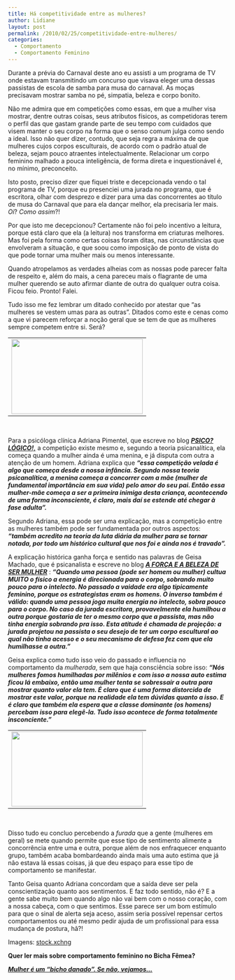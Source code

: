 ```yaml
---
title: Há competitividade entre as mulheres?
author: Lidiane
layout: post
permalink: /2010/02/25/competitividade-entre-mulheres/
categories:
  - Comportamento
  - Comportamento Feminino
---
```

Durante a prévia do Carnaval deste ano eu assisti a um programa de TV onde estavam transmitindo um concurso que visava eleger uma dessas passistas de escola de samba para musa do carnaval. As moças precisavam mostrar samba no pé, simpatia, beleza e corpo bonito.

<!--more-->

Não me admira que em competições como essas, em que a mulher visa mostrar, dentre outras coisas, seus atributos físicos, as competidoras terem o perfil das que gastam grande parte de seu tempo com cuidados que visem manter o seu corpo na forma que o senso comum julga como sendo a ideal. Isso não quer dizer, contudo, que seja regra a máxima de que mulheres cujos corpos esculturais, de acordo com o padrão atual de beleza, sejam pouco atraentes intelectualmente. Relacionar um corpo feminino malhado a pouca inteligência, de forma direta e inquestionável é, no mínimo, preconceito.

Isto posto, preciso dizer que fiquei triste e decepcionada vendo o tal programa de TV, porque eu presenciei uma jurada no programa, que é escritora, olhar com desprezo e dizer para uma das concorrentes ao título de musa do Carnaval que para ela dançar melhor, ela precisaria ler mais. _Oi_? _Como assim_?!

Por que isto me decepcionou? Certamente não foi pelo incentivo a leitura, porque está claro que ela (a leitura) nos transforma em criaturas melhores. Mas foi pela forma como certas coisas foram ditas, nas circunstâncias que envolveram a situação, e que soou como imposição de ponto de vista do que pode tornar uma mulher mais ou menos interessante.

Quando atropelamos as verdades alheias com as nossas pode parecer falta de respeito e, além do mais, a cena pareceu mais o flagrante de uma mulher querendo se auto afirmar diante de outra do qualquer outra coisa. Ficou feio. Pronto! Falei.

Tudo isso me fez lembrar um ditado conhecido por atestar que “as mulheres se vestem umas para as outras”. Ditados como este e cenas como a que vi parecem reforçar a noção geral que se tem de que as mulheres sempre competem entre si. Será?

<table align="center">
  <tr>
    <td>
      <a href="https://www.trololodemulher.com.br/2010/02/competicao-2.jpg"><img class="aligncenter size-medium wp-image-4395" title="competição 2" src="https://www.trololodemulher.com.br/2010/02/competicao-2-300x171.jpg" alt="" width="300" height="171" /></a>
    </td>
  </tr>
</table>

 

Para a psicóloga clínica Adriana Pimentel, que escreve no blog **_<a href="http://psicologico-al.blogspot.com/" target="_blank" rel="noopener noreferrer">PSICO? LÓGICO!,</a>_** a competição existe mesmo e, segundo a teoria psicanalítica, ela começa quando a mulher ainda é uma menina, e já disputa com outra a atenção de um homem. Adriana explica que _**“essa competição velada é algo que começa desde a nossa infância. Segundo nossa teoria psicanalítica, a menina começa a concorrer com a mãe (mulher de fundamental importância em sua vida) pelo amor do seu pai. Então essa mulher-mãe começa a ser a primeira inimiga desta criança, acontecendo de uma forma inconsciente, é claro, mais daí se estende até chegar à fase adulta”.**_ 

Segundo Adriana, essa pode ser uma explicação, mas a competição entre as mulheres também pode ser fundamentada por outros aspectos: _**“também acredito na teoria da luta diária da mulher para se tornar notada, por todo um histórico cultural que nos foi e ainda nos é travado”.**_

A explicação histórica ganha força e sentido nas palavras de Geisa Machado, que é psicanalista e escreve no blog **_<a href="http://geisamachado.blogspot.com/" target="_blank" rel="noopener noreferrer">A FORÇA E A BELEZA DE SER MULHER</a>_** : **_“Quando uma pessoa (pode ser homem ou mulher) cultua MUITO o físico a energia é direcionada para o corpo, sobrando muito pouco para o intelecto. No passado a vaidade era algo tipicamente feminino, porque os estrategistas eram os homens. O inverso também é válido: quando uma pessoa joga muita energia no intelecto, sobra pouco para o corpo. No caso da jurada escritora, provavelmente ela humilhou a outra porque gostaria de ter o mesmo corpo que a passista, mas não tinha energia sobrando pra isso. Esta atitude é chamada de projeção: a jurada projetou na passista o seu desejo de ter um corpo escultural ao qual não tinha acesso e o seu mecanismo de defesa fez com que ela humilhasse a outra.”_**

Geisa explica como tudo isso veio do passado e influencia no comportamento da _mulherada_, sem que haja consciência sobre isso: _**“Nós mulheres fomos humilhadas por milênios e com isso a nossa auto estima ficou lá embaixo, então uma mulher tenta se sobressair a outra para mostrar quanto valor ela tem. É claro que é uma forma distorcida de mostrar este valor, porque na realidade ela tem dúvidas quanto a isso. E é claro que também ela espera que a classe dominante (os homens) percebam isso para elegê-la. Tudo isso acontece de forma totalmente insconciente.”**_

<table align="center">
  <tr>
    <td>
      <a href="https://www.trololodemulher.com.br/2010/02/competicao-1.jpg"><img class="aligncenter size-medium wp-image-4394" title="competição 1" src="https://www.trololodemulher.com.br/2010/02/competicao-1-300x171.jpg" alt="" width="300" height="171" /></a>
    </td>
  </tr>
</table>

 

Disso tudo eu concluo percebendo a _furada_ que a gente (mulheres em geral) se mete quando permite que esse tipo de sentimento alimente a concorrência entre uma e outra, porque além de nos enfraquecer enquanto grupo, também acaba bombardeando ainda mais uma auto estima que já não estava lá essas coisas, já que deu espaço para esse tipo de comportamento se manifestar.

Tanto Geisa quanto Adriana concordam que a saída deve ser pela conscientização quanto aos sentimentos. E faz todo sentido, não é? E a gente sabe muito bem quando algo não vai bem com o nosso coração, com a nossa cabeça, com o que sentimos. Esse parece ser um bom estímulo para que o sinal de alerta seja aceso, assim seria possível repensar certos comportamentos ou até mesmo pedir ajuda de um profissional para essa mudança de postura, hã?!

Imagens: <a href="http://www.sxc.hu/" target="_blank" rel="noopener noreferrer">stock.xchng</a>

**Quer ler mais sobre comportamento feminino no Bicha Fêmea?**

<p style="text-align: left;">
  <strong><em><a href="http://www.trololodemulher.com.br/2009/07/30/bicha-fmea-convidada-em-foco-claudia/" target="_self"></a></em></strong>
</p>

**_<a href="http://www.trololodemulher.com.br/2009/07/29/mulher-um-bicho-danado-se-no-vejamos/" target="_self">Mulher é um &#8220;bicho danado&#8221;. Se não, vejamos&#8230;</a>_**

<p style="text-align: left;">
   
</p>